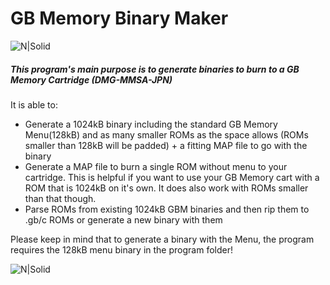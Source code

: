 # GB Memory Binary Maker

![N|Solid](https://i.imgur.com/3PbCNq5.jpg)

##### This program's main purpose is to generate binaries to burn to a GB Memory Cartridge (DMG-MMSA-JPN)

 It is able to:
 - Generate a 1024kB binary including the standard GB Memory Menu(128kB) and as many smaller ROMs as the space allows
 (ROMs smaller than 128kB will be padded) + a fitting MAP file to go with the binary
 - Generate a MAP file to burn a single ROM without menu to your cartridge. This is helpful if you want to use your GB Memory cart with a ROM that is 1024kB on it's own. It does also work with ROMs smaller than that though.
 - Parse ROMs from existing 1024kB GBM binaries and then rip them to .gb/c ROMs or generate a new binary with them
 
Please keep in mind that to generate a binary with the Menu, the program requires the 128kB menu binary in the program folder!

![N|Solid](https://i.imgur.com/f7v7qtc.png)
